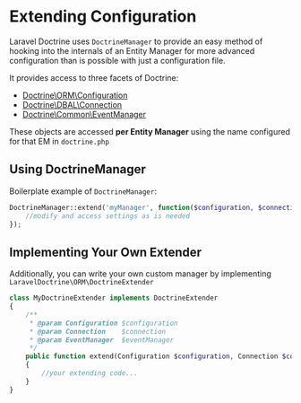 # Extending Configuration

Laravel Doctrine uses `DoctrineManager` to provide an easy method of hooking into the internals of an Entity Manager for more advanced configuration than is possible with just a configuration file.

It provides access to three facets of Doctrine:

* [Doctrine\ORM\Configuration](http://www.doctrine-project.org/api/dbal/2.1/class-Doctrine.DBAL.Configuration.html)
* [Doctrine\DBAL\Connection](http://www.doctrine-project.org/api/dbal/2.1/class-Doctrine.DBAL.Connection.html)
* [Doctrine\Common\EventManager](http://www.doctrine-project.org/api/common/2.2/class-Doctrine.Common.EventManager.html)

These objects are accessed **per Entity Manager** using the name configured for that EM in `doctrine.php`

## Using DoctrineManager

Boilerplate example of `DoctrineManager`:

```php
DoctrineManager::extend('myManager', function($configuration, $connection, $eventManager){
    //modify and access settings as is needed
});
```

## Implementing Your Own Extender

Additionally, you can write your own custom manager by implementing `LaravelDoctrine\ORM\DoctrineExtender`

```php
class MyDoctrineExtender implements DoctrineExtender
{
    /**
     * @param Configuration $configuration
     * @param Connection    $connection
     * @param EventManager  $eventManager
     */
    public function extend(Configuration $configuration, Connection $connection, EventManager $eventManager)
    {
        //your extending code...
    }
}
```